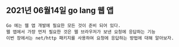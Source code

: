## 2021년 06월14일 go lang 웹 앱
```
Go 에는 웹 앱 개발에 필요한 모든 것이 준비 되어 있다.
웹 앱에서 가장 먼저 필요한 것은 웹 브라우저가 보낸 요청에 응답하는 기능
이번 장에서는 net/http 패키지를 사용하여 요청에 응답하는 방법에 대해 알아보자.
```

